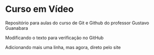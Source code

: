 # Curso em Vídeo
Repositório para aulas do curso de Git e Github do professor Gustavo Guanabara

Modificando o texto para verificação no GitHub

Adicionando mais uma linha, mas agora, direto pelo site